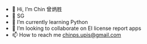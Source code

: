 - 👋 Hi, I’m Chin 曾炳胜
- 👀  SG 
- 🌱 I’m currently learning Python
- 💞️ I’m looking to collaborate on EI license report apps
- 📫 How to reach me chinps.upis@gmail.com

<!---
chinpsai/chinpsai is a ✨ special ✨ repository because its `README.md` (this file) appears on your GitHub profile.
You can click the Preview link to take a look at your changes.
--->
